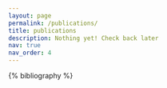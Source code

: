 ```yaml
---
layout: page
permalink: /publications/
title: publications
description: Nothing yet! Check back later
nav: true
nav_order: 4
---
```


<!-- _pages/publications.md -->

<!-- Bibsearch Feature 

{% include bib_search.liquid %} -->

<div class="publications">

{% bibliography %}

</div>
